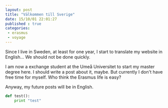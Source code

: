 ```yaml
---
layout: post
title: "Välkommen till Sverige"
date: 15/10/01 22:01:27
published : true
categories:
 - erasmus
 - voyage
---
```


Since I live in Sweden, at least for one year, I start to translate my website in English... We should not be done quickly.

I am now a exchange student at the Umeå Universitet to start my master degree here. I should write a post about it, maybe. But currently I don't have free time for myself. Who think the Erasmus life is easy?

Anyway, my future posts will be in English.

```python
def test():
	print "test"
	
```